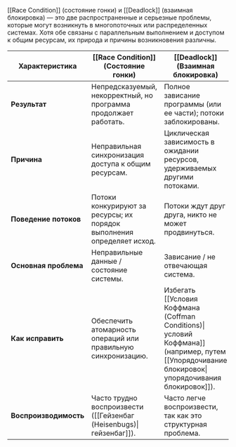 [[Race Condition]] (состояние гонки) и [[Deadlock]] (взаимная блокировка) — это две распространенные и серьезные проблемы, которые могут возникнуть в многопоточных или распределенных системах. Хотя обе связаны с параллельным выполнением и доступом к общим ресурсам, их природа и причины возникновения различны.

| Характеристика        | [[Race Condition]] (Состояние гонки)                                   | [[Deadlock]] (Взаимная блокировка)                                                                                                               |
| --------------------- | ---------------------------------------------------------------------- | ------------------------------------------------------------------------------------------------------------------------------------------------ |
| **Результат**         | Непредсказуемый, некорректный, но программа продолжает работать.       | Полное зависание программы (или ее части); потоки заблокированы.                                                                                 |
| **Причина**           | Неправильная синхронизация доступа к общим ресурсам.                   | Циклическая зависимость в ожидании ресурсов, удерживаемых другими потоками.                                                                      |
| **Поведение потоков** | Потоки конкурируют за ресурсы; их порядок выполнения определяет исход. | Потоки ждут друг друга, никто не может продвинуться.                                                                                             |
| **Основная проблема** | Неправильные данные / состояние системы.                               | Зависание / не отвечающая система.                                                                                                               |
| **Как исправить**     | Обеспечить атомарность операций или правильную синхронизацию.          | Избегать [[Условия Коффмана (Coffman Conditions)\|условий Коффмана]] (например, путем [[Упорядочивание блокировок\|упорядочивания блокировок]]). |
| **Воспроизводимость** | Часто трудно воспроизвести ([[Гейзенбаг (Heisenbugs)\|гейзенбаг]]).    | Часто легче воспроизвести, так как это структурная проблема.                                                                                     |
